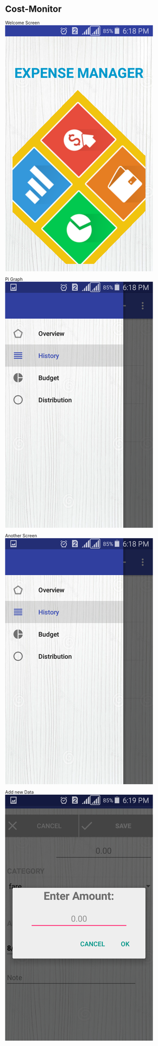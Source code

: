 # Cost-Monitor


Welcome Screen
![alt text](https://github.com/anwarcse12028/Cost-Monitor/blob/master/Screenshot_2017-08-12-18-18-18.png)

Pi Graph
![alt text](https://github.com/anwarcse12028/Cost-Monitor/blob/master/Screenshot_2017-08-12-18-18-59.png)

Another Screen
![alt text](https://github.com/anwarcse12028/Cost-Monitor/blob/master/Screenshot_2017-08-12-18-18-59.png)


Add new Data
![alt-text](https://github.com/anwarcse12028/Cost-Monitor/blob/master/Screenshot_2017-08-12-18-19-10.png)



